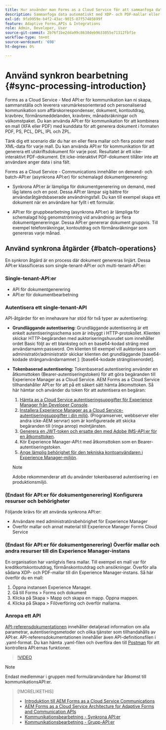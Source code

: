 ```yaml
---
title: Hur använder man Forms as a Cloud Service för att sammanfoga data med XDP- och PDF-mallar eller generera utdata i formaten PCL, ZPL och PostScript?
description: Sammanfoga data automatiskt med XDP- och PDF-mallar eller generera utdata i formaten PCL, ZPL och PostScript
exl-id: 9fa9959e-b4f2-43ac-9015-07f57485699f
feature: Adaptive Forms,APIs & Integrations
role: Admin, Developer, User
source-git-commit: 2b76f1be2dda99c8638deb9633055e71312fbf1e
workflow-type: tm+mt
source-wordcount: '698'
ht-degree: 0%

---
```



# Använd synkron bearbetning {#sync-processing-introduction}

Forms as a Cloud Service - Med API:er för kommunikation kan ni skapa, sammanställa och leverera varumärkesorienterad och personaliserad kommunikation som affärskorrespondenser, dokument, kontoutdrag, kravbrev, förmånsmeddelanden, kravbrev, månadsräkningar och välkomstpaket. Du kan använda API:er för kommunikation för att kombinera en mall (XFA eller PDF) med kunddata för att generera dokument i formaten PDF, PS, PCL, DPL, IPL och ZPL.

Tänk dig ett scenario där du har en eller flera mallar och flera poster med XML-data för varje mall. Du kan använda API:er för kommunikation för att generera ett utskriftsdokument för varje post. <!-- You can also combine the records into a single document. --> Resultatet är ett icke-interaktivt PDF-dokument. Ett icke-interaktivt PDF-dokument tillåter inte att användare anger data i sina fält.

Forms as a Cloud Service - Communications innehåller on demand- och batch-API:er (asynkrona API:er) för schemalagd dokumentgenerering:

* Synkrona API:er är lämpliga för dokumentgenerering on demand, med låg latens och en post. Dessa API:er lämpar sig bättre för användaråtgärdsbaserade användningsfall. Du kan till exempel skapa ett dokument när en användare har fyllt i ett formulär.

* API:er för gruppbearbetning (asynkrona API:er) är lämpliga för schemalagd hög genomströmning vid användning av flera dokumentgenereringar. Dessa API:er genererar dokument gruppvis. Till exempel telefonräkningar, kontoutdrag och förmånsräkningar som genereras varje månad.

## Använd synkrona åtgärder {#batch-operations}

En synkron åtgärd är en process där dokument genereras linjärt. Dessa API:er klassificeras som single-tenant-API:er och multi-tenant-API:er:

### Single-tenant-API:er

* API för dokumentgenerering
* API:er för dokumentbearbetning

<!-- 
### Multi-tenant APIs

* Document utility APIs -->


### Autentisera ett single-tenant-API

API-åtgärder för en innehavare har stöd för två typer av autentisering:

* **Grundläggande autentisering**: Grundläggande autentisering är ett enkelt autentiseringsschema som är inbyggt i HTTP-protokollet. Klienten skickar HTTP-begäranden med auktoriseringshuvudet som innehåller ordet Basic följt av ett blanksteg och en base64-kodad sträng med användarnamn:password. Om klienten till exempel vill auktorisera som administratör/administratör skickar klienten det grundläggande [base64-kodade stränganvändarnamnet ]: [base64-kodade stränglösenordet].

* **Tokenbaserad autentisering:** Tokenbaserad autentisering använder en åtkomsttoken (Bearer-autentiseringstoken) för att göra begäranden till Experience Manager as a Cloud Service. AEM Forms as a Cloud Service tillhandahåller API:er för att på ett säkert sätt hämta åtkomsttoken. Så här hämtar och använder du token för att autentisera en begäran:

   1. [Hämta as a Cloud Service autentiseringsuppgifter för Experience Manager från Developer Console](https://experienceleague.adobe.com/docs/experience-manager-learn/getting-started-with-aem-headless/authentication/service-credentials.html).
   1. [Installera Experience Manager as a Cloud Service-autentiseringsuppgifter i din miljö](https://experienceleague.adobe.com/docs/experience-manager-learn/getting-started-with-aem-headless/authentication/service-credentials.html). (Programserver, webbserver eller andra icke-AEM servrar) som är konfigurerade att skicka begäranden till (ringa anrop) molntjänsten.
   1. [Generera en JWT-token och ersatte den med Adobe IMS-API:er för en åtkomsttoken](https://experienceleague.adobe.com/docs/experience-manager-learn/getting-started-with-aem-headless/authentication/service-credentials.html).
   1. Kör Experience Manager-API:t med åtkomsttoken som en Bearer-autentiseringstoken.
   1. [Ange lämplig behörighet för den tekniska kontoanvändaren i Experience Manager-miljön](https://experienceleague.adobe.com/docs/experience-manager-learn/getting-started-with-aem-headless/authentication/service-credentials.html?lang=en#configure-access-in-aem).

  >[!NOTE]
  >
  >Adobe rekommenderar att du använder tokenbaserad autentisering i en produktionsmiljö.

<!-- 

### Authenticate a multi-tenant API

#### Authentication Headers

Every inbound HTTP API call to the multi-tenant API must contain these three headers:


* `x-api-key`
* `x-gw-ims-org-id`
* `Authorization`

The values which should be sent in the `x-api-key` and `x-gw-ims-org-id` headers are provided in the Credentials details screen in the [Adobe Developer Console](https://developer.adobe.com/console). The value of the `x-api-key` header is the Client ID and the value for the `x-gw-ims-org-id` header is the Organization ID.

#### Configure Adobe Developer console to generate an access token

To set up authentication APIs, create a project in Adobe Developer Console and add Communication APIs to the project on Adobe Developer Console. The integration generates API Key, Client Secret, Payload (JWT):

1. Contact you Adobe Developer Console administrator. Ask the administrator to add as a developer.
1. Log in to `https://developer.adobe.com/console/`. Use your developer account that your administrator has provisioned to log in to Adobe Developer Console.
1. Select your organization from the top-right corner. If you do not know your organization, contact your administrator.
1. Select **[!UICONTROL Create new project]**. A screen to get started with your new project appears. Select **[!UICONTROL Add API]**. A screen with list of all the APIs enabled for your account appears.
1. Select **[!UICONTROL AEM Forms - Communications]** and select **[!UICONTROL Next]**. A screen to configure the API appears.
1. Select **[!UICONTROL OPTION 1 Generate a key pair]** and select **[!UICONTROL Generate keypair]**. It creates and downloads the configuration file. The downloaded configuration file contains all your app settings, along with the only copy of your private key. Adobe does not record your private key, make sure to securely store the downloaded file. Select **[!UICONTROL Next]**.
1. Select **[!UICONTROL Integrations - Cloud Service]** and select **[!UICONTROL Save configured API]**. Select **[!UICONTROL Service Account (JWT)]** to view the API Key, Client Secret, and other information required to access the APIs. You set to use the token to access the APIs.

#### Programmatically generate and use an access token

To programmatically generate an access token, generate a JSON Web Token (JWT) and exchange it with the Adobe Identity Management Service (IMS) for an access token.

Use the following keys, referred to as claims, to construct JWT JSON object:


* `exp`- the requested expiration of the access token, expressed as several seconds since January 1, 1970 GMT. For most use cases, this is a relatively small value. For example, 5 minutes, for five minutes from now, this value should be 1670923791.
* `iss` - the Organization ID from the Adobe Developer Console project, in the format org_ident@AdobeOrg.
* `sub` - the Technical Account ID from the Adobe Developer Console integration, in the format: id@techacct.adobe.com.
* `aud` - the Client ID from the Adobe Developer Console integration prepended with `https://ims-na1.adobelogin.com/c/`.
* `https://ims-na1-stg1.adobelogin.com/s/ent_aemforms_docprocessing` - set to the literal value `true`

This JSON object must be then base64 encoded and signed using the private key for the project. Finally, the encoded value is sent in the body of a POST request to `https://ims-na1.adobelogin.com/ims/exchange/jwt` along with the Client ID and Client Secret for the project.

##### Example

```JSON

    ========================= REQUEST ==========================
    POST https://ims-na1.adobelogin.com/ims/exchange/jwt
    -------------------------- body ----------------------------
    client_id={myClientId}&client_secret={myClientSecret}&jwt_token={myJSONWebToken}
    ------------------------- headers --------------------------
    Content-Type: application/x-www-form-urlencoded
    Cache-Control: no-cache

```

#### Language Support for JWT

While it is possible to do the entire JWT generation and exchange process in custom code, it is more common to use a higher-level library to do so. A number of such libraries are listed on the [Adobe I/O JWT Documentation](https://developer.adobe.com/developer-console/docs/guides/authentication/JWT/).

-->

### (Endast för API:er för dokumentgenerering) Konfigurera resurser och behörigheter

Följande krävs för att använda synkrona API:er:

* Användare med administratörsbehörighet för Experience Manager
* Överför mallar och annat material till Experience Manager Forms Cloud Service

### (Endast för API:er för dokumentgenerering) Överför mallar och andra resurser till din Experience Manager-instans

En organisation har vanligtvis flera mallar. Till exempel en mall var för kreditkortskontoutdrag, förmånskontoutdrag och ansökningar. Överför alla sådana XDP- och PDF-mallar till din Experience Manager-instans. Så här överför du en mall:

1. Öppna instansen Experience Manager.
1. Gå till Forms > Forms och dokument
1. Klicka på Skapa > Mapp och skapa en mapp. Öppna mappen.
1. Klicka på Skapa > Filöverföring och överför mallarna.

### Anropa ett API

[API-referensdokumentationen](https://developer.adobe.com/experience-manager-forms-cloud-service-developer-reference/) innehåller detaljerad information om alla parametrar, autentiseringsmetoder och olika tjänster som tillhandahålls av API:er. API-referensdokumentationen innehåller även API-definitionsfilen i .yaml-format. Du kan hämta .yaml-filen och överföra den till [Postman](https://www.postman.com/) för att kontrollera API:ernas funktioner.

>[!VIDEO](https://video.tv.adobe.com/v/335771)

>[!NOTE]
>
>Endast medlemmar i gruppen med formuläranvändare har åtkomst till kommunikationsAPI:er.

>[!MORELIKETHIS]
>
>* [Introduktion till AEM Forms as a Cloud Service Communications](/help/forms/aem-forms-cloud-service-communications-introduction.md)
>* [AEM Forms as a Cloud Service Architecture for Adaptive Forms and Communication APIs](/help/forms/aem-forms-cloud-service-architecture.md)
>* [Kommunikationsbearbetning - Synkrona API:er](/help/forms/aem-forms-cloud-service-communications.md)
>* [Kommunikationsbearbetning - Grupp-API:er](/help/forms/aem-forms-cloud-service-communications-batch-processing.md)